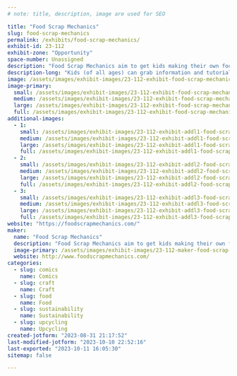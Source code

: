 ```yaml
---
# note: title, description, image are used for SEO

title: "Food Scrap Mechanics"
slug: food-scrap-mechanics
permalink: /exhibits/food-scrap-mechanics/
exhibit-id: 23-112
exhibit-zone: "Opportunity"
space-number: Unassigned
description: "Food Scrap Mechanics aim to get kids making their own food so they waste less and vermicompost more!"
description-long: "Kids (of all ages) can grab information and tutorials on fun food-making, how to turn a sale paper into a meal plan, grind eggshells for vermicomposting, and browse food instructions / recipes plus interactive tutorials on fun food-related stuff like how to reuse applesauce cups as measuring cups, peel broccoli, the Worm Bin Demo on making your own fertilizer (vermicomposting with food scraps, eggshells, and newspaper smells great, unlike its compost cousin). Try one of our make & takes like Candy Cane Reindeer or upcycling curled ribbon bows from scrap bags!"
image: /assets/images/exhibit-images/23-112-exhibit-food-scrap-mechanics-fsm-logo-tools-large.jpg
image-primary: 
  small: /assets/images/exhibit-images/23-112-exhibit-food-scrap-mechanics-fsm-logo-tools-small.jpg
  medium: /assets/images/exhibit-images/23-112-exhibit-food-scrap-mechanics-fsm-logo-tools-medium.jpg
  large: /assets/images/exhibit-images/23-112-exhibit-food-scrap-mechanics-fsm-logo-tools-large.jpg
  full: /assets/images/exhibit-images/23-112-exhibit-food-scrap-mechanics-fsm-logo-tools-full.jpg
additional-images: 
  - 1:
    small: /assets/images/exhibit-images/23-112-exhibit-addl1-food-scrap-mechanics-fsm-bows-and-deer-small.jpg
    medium: /assets/images/exhibit-images/23-112-exhibit-addl1-food-scrap-mechanics-fsm-bows-and-deer-medium.jpg
    large: /assets/images/exhibit-images/23-112-exhibit-addl1-food-scrap-mechanics-fsm-bows-and-deer-large.jpg
    full: /assets/images/exhibit-images/23-112-exhibit-addl1-food-scrap-mechanics-fsm-bows-and-deer-full.jpg
  - 2:
    small: /assets/images/exhibit-images/23-112-exhibit-addl2-food-scrap-mechanics-fsm-broccoli-and-applesauce-cups-small.jpg
    medium: /assets/images/exhibit-images/23-112-exhibit-addl2-food-scrap-mechanics-fsm-broccoli-and-applesauce-cups-medium.jpg
    large: /assets/images/exhibit-images/23-112-exhibit-addl2-food-scrap-mechanics-fsm-broccoli-and-applesauce-cups-large.jpg
    full: /assets/images/exhibit-images/23-112-exhibit-addl2-food-scrap-mechanics-fsm-broccoli-and-applesauce-cups-full.jpg
  - 3:
    small: /assets/images/exhibit-images/23-112-exhibit-addl3-food-scrap-mechanics-vermicomposting-smells-great-small.jpg
    medium: /assets/images/exhibit-images/23-112-exhibit-addl3-food-scrap-mechanics-vermicomposting-smells-great-medium.jpg
    large: /assets/images/exhibit-images/23-112-exhibit-addl3-food-scrap-mechanics-vermicomposting-smells-great-large.jpg
    full: /assets/images/exhibit-images/23-112-exhibit-addl3-food-scrap-mechanics-vermicomposting-smells-great-full.jpg
website: "https://foodscrapmechanics.com/"
maker: 
  name: "Food Scrap Mechanics"
  description: "Food Scrap Mechanics aim to get kids making their own food so they waste less and vermicompost more! Kid-ready food instructions / recipes plus tutorials on fun food-related stuff like how to reuse applesauce cups as measuring cups, peel broccoli, Worm Bin Demo on making your own fertilizer (vermicomposting with food scraps, eggshells, and newspaper smells great, unlike its compost cousin). Try one of our make & takes like Candy Cane Reindeer!"
  image-primary: /assets/images/exhibit-images/23-112-maker-food-scrap-mechanics-fsm-logo-medium.jpg
  website: http://www.foodscrapmechanics.com/
categories: 
  - slug: comics
    name: Comics
  - slug: craft
    name: Craft
  - slug: food
    name: Food
  - slug: sustainability
    name: Sustainability
  - slug: upcycling
    name: Upcycling
created-jotform: "2023-08-31 21:17:52"
last-modified-jotform: "2023-10-10 22:52:16"
last-exported: "2023-10-11 16:05:30"
sitemap: false

---
```

